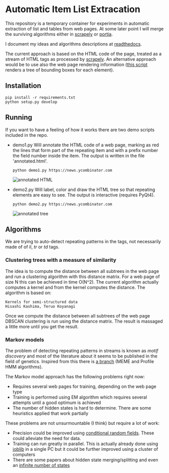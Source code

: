 # Automatic Item List Extracation

This repository is a temporary container for experiments in automatic extraction of list and tables from web pages.
At some later point I will merge the surviving algorithms either in [scrapely](https://github.com/scrapy/scrapely)
or [portia](https://github.com/scrapinghub/portia).

I document my ideas and algorithms descriptions at [readthedocs](http://aile.readthedocs.org/en/latest/).

The current approach is based on the HTML code of the page, treated as a stream of HTML tags as processed by
[scrapely](https://github.com/scrapy/scrapely). An alternative approach would be to use also the web page
rendering information ([this script](https://github.com/plafl/aile/blob/master/misc/visual.py) renders a tree
of bounding boxes for each element).

## Installation
	pip install -r requirements.txt
	python setup.py develop

## Running
If you want to have a feeling of how it works there are two demo scripts included in the repo.

- demo1.py
  Will annotate the HTML code of a web page, marking as red the lines that form part of the repeating item
  and with a prefix number the field number inside the item. The output is written in the file 'annotated.html'.

      python demo1.py https://news.ycombinator.com

  ![annotated HTML](https://github.com/plafl/aile/blob/master/misc/demo1_img.png)

- demo2.py
  Will label, color and draw the HTML tree so that repeating elements are easy to see. The output is interactive
  (requires PyQt4).

      python demo2.py https://news.ycombinator.com

  ![annotated tree](https://github.com/plafl/aile/blob/master/misc/demo2_img.png)

## Algorithms

We are trying to auto-detect repeating patterns in the tags, not necessarily made of of *li*, *tr* or *td* tags.

### Clustering trees with a measure of similarity
The idea is to compute the distance between all subtrees in the web page and run a clustering algorithm with this distance matrix.
For a web page of size N this can be achieved in time O(N^2). The current algorithm actually computes a kernel and from the kernel
computes the distance. The algorithm is based on:

    Kernels for semi-structured data
    Hisashi Kashima, Teruo Koyanagi

Once we compute the distance between all subtrees of the web page DBSCAN clustering is run using the distance matrix.
The result is massaged a little more until you get the result.

### Markov models
The problem of detecting repeating patterns in streams is known as *motif discovery* and most of the literature about it seems
to be published in the field of genetics. Inspired from this there is [a branch](https://github.com/plafl/aile/tree/markov_model)
(MEME and Profile HMM algorithms).

The Markov model approach has the following problems right now:

- Requires several web pages for training, depending on the web page type
- Training is performed using EM algorithm which requires several attempts until a good optimum is achieved
- The number of hidden states is hard to determine. There are some heuristics applied that work partially

These problems are not unsurmountable (I think) but require a lot of work:

- Precision could be improved using [conditional random fields](https://en.wikipedia.org/wiki/Conditional_random_field).
  These could alleviate the need for data.
- Training can run greatly in parallel. This is actually already done using [joblib](https://pythonhosted.org/joblib/parallel.html)
  in a single PC but it could be further improved using a cluster of computers
- There are some papers about hidden state merging/splitting and even an
  [infinite number of states](http://machinelearning.wustl.edu/mlpapers/paper_files/nips02-AA01.pdf)
